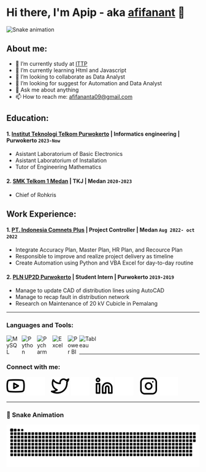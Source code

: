 # Hi there, I'm Apip - aka [afifanant](https://www.youtube.com/channel/UC0Mmt4RIdFw6oCiBKjP5Upw) 👋

![Snake animation](https://fatkhurrhn.vercel.app/assets/github-contribution-grid-snake-dark.svg)

## About me:
- 🔭 I’m currently study at [ITTP](https://ittelkom-pwt.ac.id/)
- 🌱 I’m currently learning Html and Javascript
- 👯 I’m looking to collaborate as Data Analyst
- 🤔 I’m looking for suggest for Automation and Data Analyst
- 💬 Ask me about anything
- 📫 How to reach me: afifananta09@gmail.com

## Education:

#### 1. [Institut Teknologi Telkom Purwokerto](https://ittelkom-pwt.ac.id) | Informatics engineering | Purwokerto `2023-Now`
   - Asistant Laboratorium of Basic Electronics
   - Asistant Laboratorium of Installation
   - Tutor of Engineering Mathematics
#### 2. [SMK Telkom 1 Medan](https://web.smktelkommedan.sch.id) | TKJ | Medan `2020-2023`
   - Chief of Rohkris

## Work Experience:
#### 1. [PT. Indonesia Comnets Plus](http://plniconplus.co.id) | Project Controller | Medan `Aug 2022- oct 2022`
   - Integrate Accuracy Plan, Master Plan, HR Plan, and Recource Plan
   - Responsible to improve and realize project delivery as timeline
   - Create Automation using Python and VBA Excel for day-to-day routine
#### 2. [PLN UP2D Purwokerto](https://portal.pln.co.id) | Student Intern | Purwokerto `2019-2019`
   - Manage to update CAD of distribution lines using AutoCAD
   - Manage to recap fault in distribution network
   - Research on Maintenance of 20 kV Cubicle in Pemalang

---

### Languages and Tools:

[<img align="left" alt="MySQL" width="30px" src="https://cdn.jsdelivr.net/gh/devicons/devicon/icons/mysql/mysql-original.svg" style="padding-right:10px;" />][webdev]
[<img align="left" alt="Python" width="30px" src="https://upload.wikimedia.org/wikipedia/commons/thumb/c/c3/Python-logo-notext.svg/110px-Python-logo-notext.svg.png?20100317150552" style="padding-right:10px;" />][webdev]
[<img align="left" alt="Pycharm" width="30px" src="https://upload.wikimedia.org/wikipedia/commons/thumb/1/1d/PyCharm_Icon.svg/220px-PyCharm_Icon.svg.png" style="padding-right:10px;" />][webdev]
[<img align="left" alt="Excel" width="30px" src="https://is2-ssl.mzstatic.com/image/thumb/Purple126/v4/a8/fd/5a/a8fd5a84-c6f1-355f-3b9f-6e86598efaa3/XCEL.png/1200x630bb.png" style="padding-right:10px;" />][webdev]
[<img align="left" alt="Power BI" width="30px" src="https://powerbi.microsoft.com/pictures/application-logos/svg/powerbi.svg" style="padding-right:0px;" />][webdev]
[<img align="left" alt="Tableau" width="50px" src="https://logos-world.net/wp-content/uploads/2021/10/Tableau-Symbol.png" style="padding-right:10px;" />][webdev]

<br />
<br />

---
### Connect with me:

[![website](./img/youtube-light.svg)](https://www.youtube.com/channel/UC22xix7qvwpYWnSQ5QEYtAQ#gh-light-mode-only)
[![website](./img/youtube-dark.svg)](https://www.youtube.com/channel/UC22xix7qvwpYWnSQ5QEYtAQ#gh-dark-mode-only)
&nbsp;&nbsp;
[![website](./img/twitter-light.svg)](https://twitter.com/afifanant#gh-light-mode-only)
[![website](./img/twitter-dark.svg)](https://twitter.com/afifanant#gh-dark-mode-only)
&nbsp;&nbsp;
[![website](./img/linkedin-light.svg)](https://www.linkedin.com/in/afifanant#gh-light-mode-only)
[![website](./img/linkedin-dark.svg)](https://www.linkedin.com/in/afifanant#gh-dark-mode-only)
&nbsp;&nbsp;
[![website](./img/instagram-light.svg)](https://instagram.com/afifanant#gh-light-mode-only)
[![website](./img/instagram-dark.svg)](https://instagram.com/afifanant#gh-dark-mode-only)

---

### 🐍 Snake Animation
![Snake animation](https://github.com/afifanant/afifanant/blob/output/github-contribution-grid-snake.svg)

[webdev]: https://github.com/vincentwidyan/vincentwidyan
